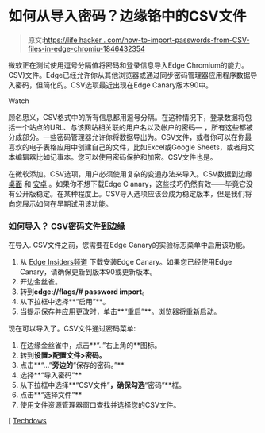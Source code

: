 # 如何从导入密码？边缘铬中的CSV文件

> 原文:[https://life hacker . com/how-to-import-passwords-from-CSV-files-in-edge-chromiu-1846432354](https://lifehacker.com/how-to-import-passwords-from-csv-files-in-edge-chromiu-1846432354)

微软正在测试使用逗号分隔值将密码和登录信息导入Edge Chromium的能力。CSV)文件。Edge已经允许你从其他浏览器或通过同步密码管理器应用程序数据导入密码，但简化的。CSV选项最近出现在Edge Canary版本90中。

Watch

顾名思义，CSV格式中的所有信息都用逗号分隔。在这种情况下，登录数据将包括一个站点的URL、与该网站相关联的用户名以及帐户的密码— ，所有这些都被分成部分。一些密码管理器允许你将数据导出为。CSV文件，或者你可以在你最喜欢的电子表格应用中创建自己的文件，比如Excel或Google Sheets，或者用文本编辑器比如记事本。您可以使用密码保护和加密。CSV文件也是。

在微软添加。CSV选项，用户必须使用复杂的变通办法来导入。CSV数据到边缘 [桌面](https://support.dashlane.com/hc/en-us/articles/202625132-How-to-import-passwords-in-a-CSV-file) 和 [安卓](https://techdows.com/2021/02/import-passwords-from-csv-to-edge-chromium-via-microsoft-authenticator.html) 。如果你不想下载Edge C anary，这些技巧仍然有效——毕竟它没有公开版稳定。在某种程度上。CSV导入选项应该会成为稳定版本，但是我们将向您展示如何在早期试用该功能。

### 如何导入？ CSV密码文件到边缘

在导入. CSV文件之前，您需要在Edge Canary的实验标志菜单中启用该功能。

1.  从 [Edge Insiders频道](https://www.microsoftedgeinsider.com/en-us/download) 下载安装Edge Canary。如果您已经使用Edge Canary，请确保更新到版本90或更新版本。
2.  开边金丝雀。
3.  转到**edge://flags/# password import**。
4.  从下拉框中选择**“启用”**。
5.  当提示保存并应用更改时，单击**“重启”**。浏览器将重新启动。

现在可以导入了。CSV文件通过密码菜单:

1.  在边缘金丝雀中，点击**“..”右上角的**图标。
2.  转到**设置>配置文件>密码。**
3.  点击**“…”**旁边的**“保存的密码。”**
4.  选择**“导入密码”**
5.  从下拉框中选择**“CSV文件”**，确保勾选**“密码”**框。
6.  点击**“选择文件”**
7.  使用文件资源管理器窗口查找并选择您的CSV文件。

[ [Techdows](https://techdows.com/2021/03/microsoft-edge-chromium-gets-native-password-import-feature.html)